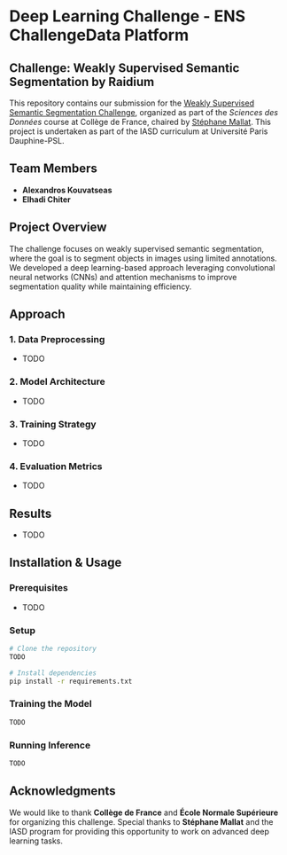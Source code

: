 # Deep Learning Challenge - ENS ChallengeData Platform

## Challenge: **Weakly Supervised Semantic Segmentation by Raidium**

This repository contains our submission for the [Weakly Supervised Semantic Segmentation Challenge](https://challengedata.ens.fr/participants/challenges/165/), organized as part of the *Sciences des Données* course at Collège de France, chaired by [Stéphane Mallat](https://www.college-de-france.fr/fr/chaire/stephane-mallat-sciences-des-donnees-chaire-statutaire). This project is undertaken as part of the IASD curriculum at Université Paris Dauphine-PSL.

## Team Members
- **Alexandros Kouvatseas**
- **Elhadi Chiter**

## Project Overview
The challenge focuses on weakly supervised semantic segmentation, where the goal is to segment objects in images using limited annotations. We developed a deep learning-based approach leveraging convolutional neural networks (CNNs) and attention mechanisms to improve segmentation quality while maintaining efficiency.

## Approach
### 1. Data Preprocessing
- TODO

### 2. Model Architecture
- TODO

### 3. Training Strategy
- TODO

### 4. Evaluation Metrics
- TODO

## Results
- TODO
## Installation & Usage
### Prerequisites
- TODO
### Setup
```bash
# Clone the repository
TODO

# Install dependencies
pip install -r requirements.txt
```

### Training the Model
```bash
TODO
```

### Running Inference
```bash
TODO
```

## Acknowledgments
We would like to thank **Collège de France** and **École Normale Supérieure** for organizing this challenge. Special thanks to **Stéphane Mallat** and the IASD program for providing this opportunity to work on advanced deep learning tasks.
